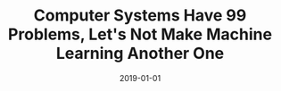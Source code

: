---
title: "Computer Systems Have 99 Problems, Let&apos;s Not Make Machine Learning Another One"
collection: publications
permalink: /publication/2019-01-01-Computer-Systems-Have-99-Problems-Lets-Not-Make-Machine-Learning-Another-One
date: 2019-01-01
venue: 'CoRR'
paperurl: 'http://arxiv.org/abs/1911.12593'
citation: ' David Mohaisen,  Songqing Chen, &quot;Computer Systems Have 99 Problems, Let&amp;apos;s Not Make Machine Learning Another One.&quot; CoRR, 2019.'
---
